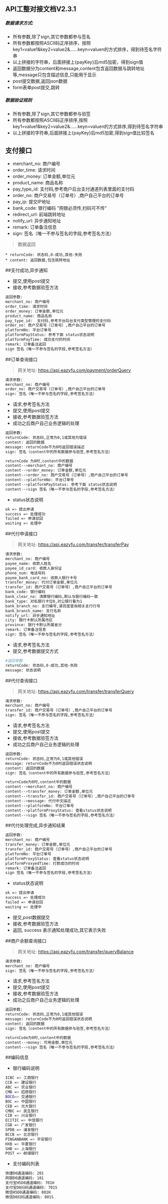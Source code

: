 

## API工整对接文档V2.3.1

  


##### 数据请求方式: 


* 所有参数,除了sign,其它参数都参与签名
* 所有参数都按照ASCII码正序排序，按照key1=value1&key2=value2&......keyn=valuen的方式排序，得到待签名字符串
* 以上拼接的字符串，后面拼接上{payKey}后md5加密，得到sign值
* 返回数据分为content和message,content包含返回数据与跳转地址等,message只包含描述信息,只能用于显示
* post提交数据,返回json数据
* form表单post提交,跳转


##### 数据验证规则


* 所有参数,除了sign,其它参数都参与验签
* 所有参数都按照ASCII码正序排序,按照key1=value1&key2=value2&......keyn=valuen的方式排序,得到待签名字符串
* 以上拼接的字符串,后面拼接上{payKey}后md5加密,得到sign值比较签名


 

## 支付接口

 
* merchant_no: 商户编号
* order_time: 请求时间
* order_money: 订单金额,单位元
* product_name: 商品名称
* pay_type_id: 支付码,参考商户后台支付通道列表里面的支付码
* order_no: 商户交易号（订单号）,商户自己平台的订单号
* pay_ip: 提交IP地址
* bank_code: 银行编码 "网银必须传,扫码可不传"
* redirect_url: 前端跳转地址
* notify_url: 异步通知地址
* remark: 订单备注信息
* sign: 签名（唯一不参与签名的字段,参考签名方法）




>数据返回

```
* returnCode: 状态码,0-成功,其他-失败
* content: 返回数据,包含跳转地址
```

 

##支付成功,异步通知

* 提交,使用post提交
* 接收,参考数据验签方法

```bash
返回参数: 
merchant_no: 商户编号
order_time: 请求时间
order_money: 订单金额,单位元
product_name: 商品名称
pay_type_id:  支付码,参考平台后台支付类型管理的支付码
order_no: 商户交易号（订单号）,商户自己平台的订单号
platformNo: 平台订单号
platformPayStatus: 参考下面 status状态说明
platformPayTime: 成功支付的时间
remark: 订单备注返回
sign 签名（唯一不参与签名的字段,参考签名方法）
```

 

 


##订单查询接口


> 网关地址: https://api.eazyfu.com/payment/orderQuery



```bash
请求参数: 
merchant_no: 商户编号
order_no: 商户交易号（订单号）,商户自己平台的订单号
sign: 签名（唯一不参与签名的字段,参考签名方法）
```


* 请求,参考签名方法
* 提交,使用post提交
* 接收,参考数据验签方法
* 成功之后商户自己业务逻辑的处理



```bash
返回参数: 
returnCode: 状态码,正常为0,1或其他为错误
content: 返回的数据
message: returnCode不为0时返回错误描述
sign: 签名（content中的所有数据参与验签,参考签名方法）

returnCode 为0时,content中的数据
content-->merchant_no: 商户编号
content-->order_money: 订单金额,单位元
content-->order_no: 商户交易号（订单号）,商户自己平台的订单号
content-->platformNo: 平台订单号
content-->platformPayStatus: 参考下面 status状态说明
content-->sign 签名（唯一不参与签名的字段,参考签名方法）
```

* status状态说明

```bash
ok => 提出申请
success => 处理成功
failed => 申请驳回
waiting => 处理中
```


##代付申请接口


> 网关地址: https://api.eazyfu.com/transfer/transferPay



```bash
请求参数: 
merchant_no: 商户编号
payee_name: 收款人姓名
payee_id_card: 收款人身份证
phone_num: 电话号码
payee_bank_card_no: 收款人银行卡号
transfer_money: 代付订单金额,单位元
transfer_id: 商户交易号（订单号）,商户自己平台的订单号
bank_code: 银行编码
bank_clear_no: 清算银行编码,默认与银行编码一致
bank_type: 对私银行卡位0,对公银行看为1
bank_branch_no: 支行编号,请百度查询相关支行行号
bank_branch_name: 支行名称
notify_url: 异步通知地址
city: 银行卡默认所属市区
province: 银行卡默认所属省分
remark: 订单备注信息
sign: 签名（唯一不参与签名的字段,参考签名方法）
```


* 请求,参考签名方法
* 提交,参考数据提交方式


```bash
#返回参数
returnCode: 状态码,0-成功,其他-失败
message: 状态说明
```


##代付查询接口


> 网关地址: https://api.eazyfu.com/transfer/transferQuery


```bash
请求参数: 
merchant_no: 商户编号
transfer_id: 商户交易号（订单号）,商户自己平台的订单号
sign: 签名（唯一不参与签名的字段,参考签名方法）
```


* 请求,参考签名方法
* 提交,使用post提交
* 接收,参考数据验签方法
* 成功之后商户自己业务逻辑的处理



```bash
返回参数: 
returnCode: 状态码,正常为0,1或其他错误
message: returnCode不为0时返回错误状态说明
content: 返回的数据
sign: 签名（content中的所有数据参与验签,参考签名方法）

returnCode为0时,content中的数据
content-->merchant_no: 商户编号
content-->transfer_money: 订单金额,单位元
content-->transfer_id: 商户交易号（订单号）,商户自己平台的订单号
content-->message: 代付中文描述
content-->platformNo: 平台订单号
content-->platformProxyStatus: 查看status状态说明
content-->sign 签名（唯一不参与签名的字段,参考签名方法）
```


##代付处理完成,异步通知结果

```bash
返回参数: 
merchant_no: 商户编号
transfer_money: 订单金额,单位元
transfer_id: 商户交易号（订单号）,商户自己平台的订单号
platformNo: 平台订单号
platformProxyStatus: 查看status状态说明
platformProxyedTime: 打款成功的时间
remark: 订单备注返回
sign 签名（唯一不参与签名的字段,参考签名方法）
```
 


* status状态说明

```bash
ok => 提出申请
success => 处理成功
failed => 申请驳回
waiting => 处理中
```

* 提交,post数据提交
* 接收,参考数据验签方法
* 返回, success 表示通知处理成功,其它表示失败



##商户余额查询接口


> 网关地址: https://api.eazyfu.com/transfer/queryBalance



```bash
请求参数: 
merchant_no: 商户编号
sign: 签名（唯一不参与签名的字段,参考签名方法）
```


* 请求,参考签名方法
* 提交,使用post提交
* 接收,参考数据验签方法
* 成功之后商户自己业务逻辑的处理


```bash
返回参数: 
returnCode: 状态码,正常为0,1或其他错误
message: returnCode不为0时返回错误状态说明
content: 返回的数据
sign: 签名（content中的所有数据参与验签,参考签名方法）

returnCode为0时,content中的数据
content-->money: 可用金额,单位元
content-->sign 签名（唯一不参与签名的字段,参考签名方法）
```


##编码信息

* 银行编码说明

```bash
ICBC => 工商银行
CCB => 建设银行
ABC => 农业银行
CMB => 招商银行
BOCO=> 交通银行
BOC => 中国银行
CEB => 光大银行
CMBC => 民生银行
CIB => 兴业银行
ECITIC => 中信银行
CGB => 广发银行
SPDB => 浦发银行
BCCB => 北京银行
PINGANBANK => 平安银行
HXB => 华夏银行
SHB => 上海银行
POST => 邮储银行
```



* 支付编码列表

```bash
快捷D0通道编码: 201
网银D0通道编码: 101
支付宝H5D0通道编码: 701H
支付宝D0扫码通道编码: 701S
微信H5D0通道编码: 801H
微信D0扫码通道编码: 801S
```
